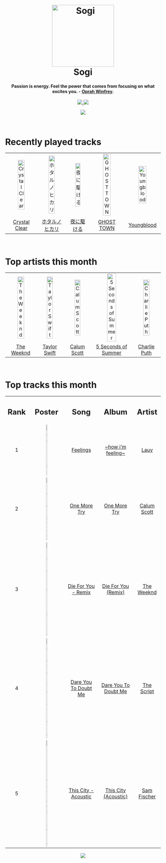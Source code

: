 <h1 align='center'>
  <br>
  <a href='https://www.youtube.com/watch?v=dQw4w9WgXcQ'><img src='https://i.ibb.co/XYSwTqV/kaguya-modified.png' alt='Sogi' width='200'></a>
  <br>
  Sogi
  <br>
</h1>

<h4 align='center'>Passion is energy. Feel the power that comes from focusing on what excites you.  - <a href='https://duckduckgo.com/?q=Oprah+Winfrey' target='_blank'>Oprah Winfrey</a>.</h4>

<p align='center'>
  <a href='https://discord.gg/96EA7ENfV9'>
    <img src='https://img.shields.io/discord/775232281954353183?color=blue&label=Discord'>
  </a>
  <a href='https://sxoxgxi.pythonanywhere.com/'><img src='https://img.shields.io/website?down_color=red&down_message=offline&label=Blog&up_color=light%20green&up_message=online&url=https%3A%2F%2Fsxoxgxi.pythonanywhere.com'></a>
</p>
<p status, align='center'>
  <a href='https://open.spotify.com/user/317777c47jvjnq6zzzwbijw6gbmi'>
    <img src='https://img.shields.io/badge/Playing-Crystal Clear-&?style=social&logo=spotify'>
  </a>
</p status>
<!------ RECENTLY PLAYED ------>

<p recentlyplayed, float='left'>
  <br>
  <h1>Recently played tracks</h1>
  <p></p>
  <table style='width:100%'>
    <tr align='center'>
      <td><img class='artists' src='https://i.scdn.co/image/ab67616d0000b27319872bd328737cfff03074fb' alt='Crystal Clear' style='width:50%'>
      </td>
      <td><img class='artists' src='https://i.scdn.co/image/ab67616d0000b27374b9a0a138b331a6d1cbd32f' alt='ホタルノヒカリ' style='width:50%'>
      </td>
      <td><img class='artists' src='https://i.scdn.co/image/ab67616d0000b273684d81c9356531f2a456b1c1' alt='夜に駆ける' style='width:50%'>
      </td>
      <td><img class='artists' src='https://i.scdn.co/image/ab67616d0000b273dc94a17624484c674252385b' alt='GHOST TOWN' style='width:50%'>
      </td>
      <td><img class='artists' src='https://i.scdn.co/image/ab67616d0000b27317745f08b79f421ad2176966' alt='Youngblood' style='width:50%'>
      </td>
    </tr>
    <tr align='center'>
      <td>
      <a href='https://open.spotify.com/track/4tOV0dfBRkAFcAEPP18Vbt'>Crystal Clear</a>
      </td>
      <td>
      <a href='https://open.spotify.com/track/7AffKWcNn5Zv7QFgScW2ox'>ホタルノヒカリ</a>
      </td>
      <td>
      <a href='https://open.spotify.com/track/6MCjmGYlw6mQVWRFVgBRvB'>夜に駆ける</a>
      </td>
      <td>
      <a href='https://open.spotify.com/track/135Lf4Q0CzlMNfOxbEUsLH'>GHOST TOWN</a>
      </td>
      <td>
      <a href='https://open.spotify.com/track/5sFRWJi3jzq2EfPCS3VZEJ'>Youngblood</a>
      </td>
    </tr>
  </table>
</p recentlyplayed>
<!------ .RECENTLY PLAYED ------>
<!------ TOP ARTISTS ------>

<p topartists, float='left'>
  <br>
  <h1>Top artists this month</h1>
  <p></p>
  <table style='width:100%'>
    <tr align='center'>
      <td><img class='artists' src='https://i.scdn.co/image/ab6761610000e5ebb5f9e28219c169fd4b9e8379' alt='The Weeknd' style='width:50%'>
      </td>
      <td><img class='artists' src='https://i.scdn.co/image/ab6761610000e5eb5a00969a4698c3132a15fbb0' alt='Taylor Swift' style='width:50%'>
      </td>
      <td><img class='artists' src='https://i.scdn.co/image/ab6761610000e5eba876cce57ccb11531390ed5f' alt='Calum Scott' style='width:50%'>
      </td>
      <td><img class='artists' src='https://i.scdn.co/image/ab6761610000e5eb92ce1e218cb7b48386efe3d8' alt='5 Seconds of Summer' style='width:50%'>
      </td>
      <td><img class='artists' src='https://i.scdn.co/image/ab6761610000e5eb4e2e2c78de847c4d9b12d32f' alt='Charlie Puth' style='width:50%'>
      </td>
    </tr>
    <tr align='center'>
      <td>
      <a href='https://open.spotify.com/artist/1Xyo4u8uXC1ZmMpatF05PJ'>The Weeknd</a>
      </td>
      <td>
      <a href='https://open.spotify.com/artist/06HL4z0CvFAxyc27GXpf02'>Taylor Swift</a>
      </td>
      <td>
      <a href='https://open.spotify.com/artist/6ydoSd3N2mwgwBHtF6K7eX'>Calum Scott</a>
      </td>
      <td>
      <a href='https://open.spotify.com/artist/5Rl15oVamLq7FbSb0NNBNy'>5 Seconds of Summer</a>
      </td>
      <td>
      <a href='https://open.spotify.com/artist/6VuMaDnrHyPL1p4EHjYLi7'>Charlie Puth</a>
      </td>
    </tr>
  </table>
</p topartists>
<!------ .TOP ARTISTS ------>

<!------ TOP SONGS ------>

<p topsongs, float='left' >
  <br>
  <h1>Top tracks this month</h1>
  <p></p>
  <table style='width:100%'>
    <tr align='center'>
      <td>
      <h2>Rank</h2>
      </td>
      <td>
      <h2>Poster</h2>
      </td>
      <td>
      <h2>Song</h2>
      </td>
      <td>
      <h2>Album</h2>
      </td>
      <td>
      <h2>Artist</h2>
      </td>
    </tr>
    <tr align='center'>
      <td>
      1
      </td>
      <td><img class='artists' src='https://i.scdn.co/image/ab67616d0000b2732c0e1e9e1fd1e7b132da1606' alt='Feelings' style='width:10%'>
      </td>
      <td>
      <a href='https://open.spotify.com/track/6r3duEAfFTH83DuoywkG20'>Feelings</a>
      </td>
      <td>
      <a href='https://open.spotify.com/album/3ZuE680xhR1A4bCFGvL8mi'>~how i'm feeling~</a>
      </td>
      <td>
      <a href='https://open.spotify.com/artist/5JZ7CnR6gTvEMKX4g70Amv'>Lauv</a>
      </td>
    </tr>
    <tr align='center'>
      <td>
      2
      </td>
      <td><img class='artists' src='https://i.scdn.co/image/ab67616d0000b273ab5a171262c6a474a3057230' alt='One More Try' style='width:10%'>
      </td>
      <td>
      <a href='https://open.spotify.com/track/6xfXvPKTvGEo5xAXcuiIr5'>One More Try</a>
      </td>
      <td>
      <a href='https://open.spotify.com/album/3RekhTEhQfdXOKlOAgjJiO'>One More Try</a>
      </td>
      <td>
      <a href='https://open.spotify.com/artist/6ydoSd3N2mwgwBHtF6K7eX'>Calum Scott</a>
      </td>
    </tr>
    <tr align='center'>
      <td>
      3
      </td>
      <td><img class='artists' src='https://i.scdn.co/image/ab67616d0000b2738de12a274f6e1df6634f57ec' alt='Die For You - Remix' style='width:10%'>
      </td>
      <td>
      <a href='https://open.spotify.com/track/7oDd86yk8itslrA9HRP2ki'>Die For You - Remix</a>
      </td>
      <td>
      <a href='https://open.spotify.com/album/6Exo0MYoL3XammoTDeihFy'>Die For You (Remix)</a>
      </td>
      <td>
      <a href='https://open.spotify.com/artist/1Xyo4u8uXC1ZmMpatF05PJ'>The Weeknd</a>
      </td>
    </tr>
    <tr align='center'>
      <td>
      4
      </td>
      <td><img class='artists' src='https://i.scdn.co/image/ab67616d0000b273dd908ecaa1d2fa5979129302' alt='Dare You To Doubt Me' style='width:10%'>
      </td>
      <td>
      <a href='https://open.spotify.com/track/10RUyNnakybrdAhIm65Lkx'>Dare You To Doubt Me</a>
      </td>
      <td>
      <a href='https://open.spotify.com/album/5EUrcYE8wqM2tavV6GXDM3'>Dare You To Doubt Me</a>
      </td>
      <td>
      <a href='https://open.spotify.com/artist/3AQRLZ9PuTAozP28Skbq8V'>The Script</a>
      </td>
    </tr>
    <tr align='center'>
      <td>
      5
      </td>
      <td><img class='artists' src='https://i.scdn.co/image/ab67616d0000b2734420ee3826d454daee3f960e' alt='This City - Acoustic' style='width:10%'>
      </td>
      <td>
      <a href='https://open.spotify.com/track/6ia9TgcqUz4IaGRoKXW0oF'>This City - Acoustic</a>
      </td>
      <td>
      <a href='https://open.spotify.com/album/7I1apkSOmeAPBcbShwxlUx'>This City (Acoustic)</a>
      </td>
      <td>
      <a href='https://open.spotify.com/artist/6L1XC7NrmgWRlwAeLJvVtA'>Sam Fischer</a>
      </td>
    </tr>
  </table>
</p topsongs>
<!------ .TOP SONGS ------>
<p align='center'>
  <img src='https://profile-counter.glitch.me/sxoxgxi/count.svg'>
</p>
